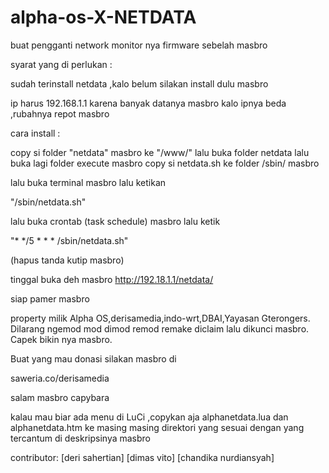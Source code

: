 # alpha-os-X-NETDATA
buat pengganti network monitor nya firmware sebelah masbro


syarat yang di perlukan :

sudah terinstall netdata ,kalo belum silakan install dulu masbro

ip harus 192.168.1.1 karena banyak datanya masbro kalo ipnya beda ,rubahnya repot masbro


cara install :

copy si folder "netdata" masbro ke "/www/"
lalu buka folder netdata lalu buka lagi folder execute masbro
copy si netdata.sh ke folder /sbin/ masbro

lalu buka terminal masbro
lalu ketikan 

"/sbin/netdata.sh"

lalu buka crontab (task schedule) masbro
lalu ketik 

"* */5 * * * /sbin/netdata.sh"

(hapus tanda kutip masbro)

tinggal buka deh masbro 
http://192.18.1.1/netdata/

siap pamer masbro

property milik Alpha OS,derisamedia,indo-wrt,DBAI,Yayasan Gterongers.
Dilarang ngemod mod dimod remod remake diclaim lalu dikunci masbro. Capek bikin nya masbro.

Buat yang mau donasi silakan masbro
di 

saweria.co/derisamedia

salam masbro capybara

kalau mau biar ada menu di LuCi ,copykan aja alphanetdata.lua dan alphanetdata.htm ke masing masing direktori yang sesuai dengan yang tercantum di deskripsinya masbro

contributor:
[deri sahertian]
[dimas vito]
[chandika nurdiansyah]
